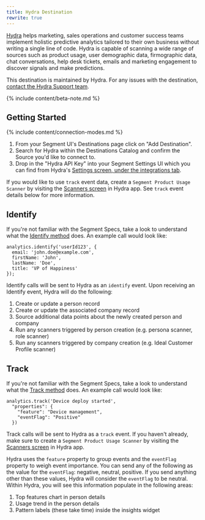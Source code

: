 ```yaml
---
title: Hydra Destination
rewrite: true
---
```

[Hydra](https://hydra.ai/?utm_source=segmentio&utm_medium=docs&utm_campaign=partners) helps marketing, sales operations and customer success teams implement holistic predictive analytics tailored to their own business without writing a single line of code. Hydra is capable of scanning a wide range of sources such as product usage, user demographic data, firmographic data, chat conversations, help desk tickets, emails and marketing engagement to discover signals and make predictions.

This destination is maintained by Hydra. For any issues with the destination, [contact the Hydra Support team](mailto:hello@hydra.ai).

{% include content/beta-note.md %}

## Getting Started

{% include content/connection-modes.md %}


1. From your Segment UI's Destinations page click on "Add Destination".
2. Search for Hydra within the Destinations Catalog and confirm the Source you'd like to connect to.
3. Drop in the "Hydra API Key" into your Segment Settings UI which you can find from Hydra's [Settings screen, under the integrations tab](https://app.hydra.ai/settings#api_info).

If you would like to use `track` event data, create a `Segment Product Usage Scanner` by visiting the [Scanners screen](https://app.hydra.ai/scanners) in Hydra app. See `track` event details below for more information.


## Identify

If you're not familiar with the Segment Specs, take a look to understand what the [Identify method](https://segment.com/docs/connections/spec/identify/) does. An example call would look like:

```
analytics.identify('userId123', {
  email: 'john.doe@example.com',
  firstName: 'John',
  lastName: 'Doe',
  title: 'VP of Happiness'
});
```

Identify calls will be sent to Hydra as an `identify` event. Upon receiving an Identify event, Hydra will do the following:

1. Create or update a person record
2. Create or update the associated company record
3. Source additional data points about the newly created person and company
4. Run any scanners triggered by person creation (e.g. persona scanner, role scanner)
5. Run any scanners triggered by company creation (e.g. Ideal Customer Profile scanner)


## Track

If you're not familiar with the Segment Specs, take a look to understand what the [Track method](https://segment.com/docs/connections/spec/track/) does. An example call would look like:

```
analytics.track('Device deploy started',
  "properties": {
    "feature": "Device management",
    "eventFlag": "Positive"
  })
```

Track calls will be sent to Hydra as a `track` event. If you haven't already, make sure to create a `Segment Product Usage Scanner` by visiting the [Scanners screen](https://app.hydra.ai/scanners) in Hydra app.

Hydra uses the `feature` property to group events and the `eventFlag` property to weigh event importance. You can send any of the following as the value for the `eventFlag`: negative, neutral, positive. If you send anything other than these values, Hydra will consider the `eventFlag` to be neutral. Within Hydra, you will see this information populate in the following areas:

1. Top features chart in person details
2. Usage trend in the person details
3. Pattern labels (these take time) inside the insights widget
